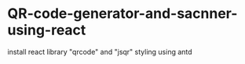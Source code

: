 # QR-code-generator-and-sacnner-using-react
install react library "qrcode" and "jsqr"
styling using antd
